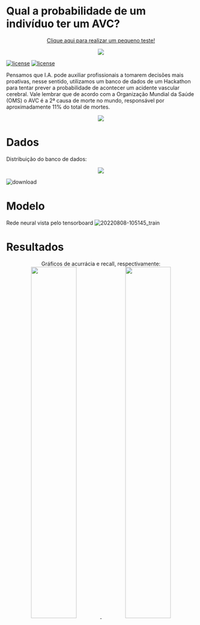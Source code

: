 # Qual a probabilidade de um indivíduo ter um AVC?

<p  align="center">
<a align="center" href="https://stroke-predict.vercel.app/" >Clique aqui para realizar um pequeno teste!</a>
</p>


<p  align="center">
<a align="center" href="#" >
<img src="https://user-images.githubusercontent.com/79149971/183577195-f2cbb03e-384f-4ec4-a80b-5b72e4b36666.jpg"/>
</a></p>

[![license](https://img.shields.io/static/v1?label=license&message=MIT&color=red)](https://github.com/Fazzioni/stroke-predict/blob/main/LICENSE)
[![license](https://img.shields.io/badge/python-v3.9-blue)](https://github.com/Fazzioni/stroke-predict)



Pensamos que I.A. pode auxiliar profissionais a tomarem decisões mais proativas, nesse sentido, utilizamos um banco de dados de um Hackathon para tentar prever a probabilidade de acontecer um acidente vascular cerebral. Vale lembrar que de acordo com a Organização Mundial da Saúde (OMS) o AVC é a 2ª causa de morte no mundo, responsável por aproximadamente 11% do total de mortes.

 
<p  align="center">
<a align="center" href="https://datahack.analyticsvidhya.com/contest/mckinsey-analytics-online-hackathon/#ProblemStatement" >
<img src="https://datahack-prod.s3.ap-south-1.amazonaws.com/__sized__/contest_cover/1920x480_VFWdEsJ-thumbnail-1200x1200.png"/>
</a></p>


# Dados
Distribuição do banco de dados:

<p  align="center">
<a align="center" href="#" >
<img src="https://user-images.githubusercontent.com/79149971/183576308-b954ac38-be68-4b97-9d91-ba11e5308e19.png"/>
</a></p>

![download](https://user-images.githubusercontent.com/79149971/183578692-85ccef0d-2525-4226-9507-37b0c5ea19de.png)


# Modelo

Rede neural vista pelo tensorboard
![20220808-105145_train](https://user-images.githubusercontent.com/79149971/183578599-b4d15ea5-c599-4a36-9ea2-204e84485c9e.png)



# Resultados


<p  align="center">
Gráficos de acurrácia e recall, respectivamente: <br>
  <a align="center" href="#" >
  <img id="ac" width="49%" src="https://user-images.githubusercontent.com/79149971/183578309-4285e75b-a563-4da0-9e2a-fde2d2f8a49b.svg"/>
  <img width="49%" src="https://user-images.githubusercontent.com/79149971/183578483-990aaf58-827d-4b13-80fb-ac162859dce3.svg"/>
  </a>
</p>






